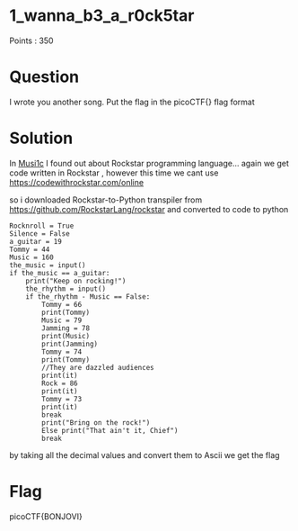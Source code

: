 # 1_wanna_b3_a_r0ck5tar

Points : 350

# Question

I wrote you another song. Put the flag in the picoCTF{} flag format

# Solution

In [Musi1c](https://github.com/netanelc305/picoCTF-2019/tree/master/General%20Skills/Mus1c) I found out about Rockstar programming language... again we get code written in Rockstar , however this time we cant use https://codewithrockstar.com/online

so i downloaded Rockstar-to-Python transpiler from https://github.com/RockstarLang/rockstar and converted to code to python

```
Rocknroll = True
Silence = False
a_guitar = 19
Tommy = 44
Music = 160
the_music = input()
if the_music == a_guitar:
    print("Keep on rocking!")
    the_rhythm = input()
    if the_rhythm - Music == False:
        Tommy = 66
        print(Tommy)
        Music = 79
        Jamming = 78
        print(Music)
        print(Jamming)
        Tommy = 74
        print(Tommy)
        //They are dazzled audiences
        print(it)
        Rock = 86
        print(it)
        Tommy = 73
        print(it)
        break
        print("Bring on the rock!")
        Else print("That ain't it, Chief")
        break
```

by taking all the decimal values and convert them to Ascii we get the flag 


# Flag
picoCTF{BONJOVI}
